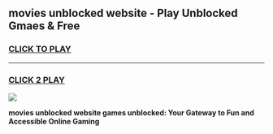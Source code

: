 
## movies unblocked website - Play Unblocked Gmaes & Free
<h3>
<a href="https://news.freeplayer.one?title=movies_unblocked_website&ref=23F">CLICK TO PLAY</a></h3>
<hr>

<h3>
<a href="https://news.freeplayer.one?title=movies_unblocked_website&ref=23F">CLICK 2 PLAY</a>
  
</h3>

<a href="https://news.freeplayer.one?title=movies_unblocked_website&ref=23F/"><img src="https://clearcache.store/games.png"></a>


**movies unblocked website games unblocked: Your Gateway to Fun and Accessible Online Gaming**
